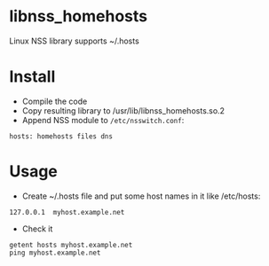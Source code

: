 # libnss_homehosts
Linux NSS library supports ~/.hosts

# Install
* Compile the code
* Copy resulting library to /usr/lib/libnss_homehosts.so.2
* Append NSS module to ``/etc/nsswitch.conf``:
```
hosts: homehosts files dns
```

# Usage
* Create ~/.hosts file and put some host names in it like /etc/hosts:
```
127.0.0.1  myhost.example.net
```
* Check it
```
getent hosts myhost.example.net
ping myhost.example.net
```
